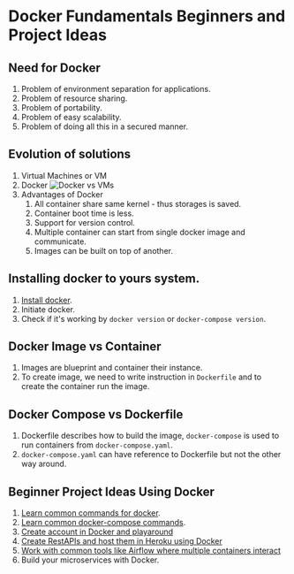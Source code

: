 # Docker Fundamentals Beginners and Project Ideas

## Need for Docker
1. Problem of environment separation for applications.
2. Problem of resource sharing.
3. Problem of portability.
4. Problem of easy scalability.
5. Problem of doing all this in a secured manner.

## Evolution of solutions
1. Virtual Machines or VM
2. Docker
   ![Docker vs VMs](https://miro.medium.com/max/1024/1*66cp6uoqv-q2clolRgSRJg.png)
3. Advantages of Docker
   1. All container share same kernel - thus storages is saved.
   2. Container boot time is less.
   3. Support for version control.
   4. Multiple container can start from single docker image and communicate.
   5. Images can be built on top of another.
   
## Installing docker to yours system.
1. [Install docker](https://docs.docker.com/get-docker/).
2. Initiate docker.
3. Check if it's working by ```docker version``` or ```docker-compose version```.

## Docker Image vs Container
1. Images are blueprint and container their instance.
2. To create image, we need to write instruction in ```Dockerfile``` and to create the container run the image.

## Docker Compose vs Dockerfile
1. Dockerfile describes how to build the image, ```docker-compose``` is used to run containers from ```docker-compose.yaml```.
2. ```docker-compose.yaml``` can have reference to Dockerfile but not the other way around.

## Beginner Project Ideas Using Docker
1. [Learn common commands for docker](https://docs.docker.com/engine/reference/commandline/docker/).
2. [Learn common docker-compose commands](https://docs.docker.com/engine/reference/commandline/compose/).
3. [Create account in Docker and playaround](https://hub.docker.com/)
4. [Create RestAPIs and host them in Heroku using Docker](https://devcenter.heroku.com/categories/deploying-with-docker)
5. [Work with common tools like Airflow where multiple containers interact](https://airflow.apache.org/docs/apache-airflow/stable/howto/docker-compose/index.html)
6. Build your microservices with Docker.
